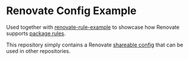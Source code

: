 # Renovate Config Example

Used together with [renovate-rule-example](https://github.com/Okeanos/renovate-rule-example) to
showcase how Renovate supports [package rules](https://docs.renovatebot.com/configuration-options/#packagerules).

This repository simply contains a Renovate [shareable config](https://docs.renovatebot.com/config-presets/) that can be
used in other repositories.
